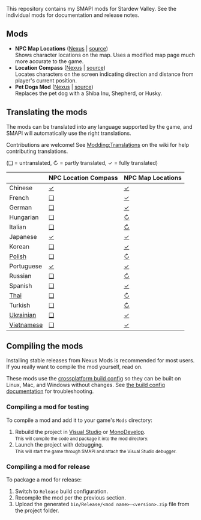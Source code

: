 ﻿﻿This repository contains my SMAPI mods for Stardew Valley. See the individual mods for
documentation and release notes.

## Mods
* **NPC Map Locations** ([Nexus](https://www.nexusmods.com/stardewvalley/mods/239) | [source](NPCMapLocations))  
  Shows character locations on the map. Uses a modified map page much more accurate to the game.
* **Location Compass** ([Nexus](https://www.nexusmods.com/stardewvalley/mods/3045) | [source](LocationCompass))  
  Locates characters on the screen indicating direction and distance from player's current position.
* **Pet Dogs Mod** ([Nexus](https://www.nexusmods.com/stardewvalley/mods/570) | [source](PetDogs))  
  Replaces the pet dog with a Shiba Inu, Shepherd, or Husky.

## Translating the mods
<!--

    This section is auto-generated using a script, there's no need to edit it manually.
    https://github.com/Pathoschild/StardewScripts/tree/main/create-translation-summary

-->
The mods can be translated into any language supported by the game, and SMAPI will automatically
use the right translations.

Contributions are welcome! See [Modding:Translations](https://stardewvalleywiki.com/Modding:Translations)
on the wiki for help contributing translations.

(❑ = untranslated, ↻ = partly translated, ✓ = fully translated)

&nbsp;       | NPC Location Compass              | NPC Map Locations
:----------- | :-------------------------------- | :--------------------------------
Chinese      | [✓](LocationCompass/i18n/zh.json) | [✓](NPCMapLocations/i18n/zh.json)
French       | [❑](LocationCompass/i18n)         | [✓](NPCMapLocations/i18n/fr.json)
German       | [❑](LocationCompass/i18n)         | [✓](NPCMapLocations/i18n/de.json)
Hungarian    | [❑](LocationCompass/i18n)         | [↻](NPCMapLocations/i18n/hu.json)
Italian      | [❑](LocationCompass/i18n)         | [↻](NPCMapLocations/i18n/it.json)
Japanese     | [✓](LocationCompass/i18n/ja.json) | [✓](NPCMapLocations/i18n/ja.json)
Korean       | [❑](LocationCompass/i18n)         | [✓](NPCMapLocations/i18n/ko.json)
[Polish]     | [❑](LocationCompass/i18n)         | [↻](NPCMapLocations/i18n/pl.json)
Portuguese   | [✓](LocationCompass/i18n/pt.json) | [✓](NPCMapLocations/i18n/pt.json)
Russian      | [❑](LocationCompass/i18n)         | [↻](NPCMapLocations/i18n/ru.json)
Spanish      | [❑](LocationCompass/i18n)         | [✓](NPCMapLocations/i18n/es.json)
[Thai]       | [❑](LocationCompass/i18n)         | [↻](NPCMapLocations/i18n/th.json)
Turkish      | [❑](LocationCompass/i18n)         | [↻](NPCMapLocations/i18n/tr.json)
[Ukrainian]  | [❑](LocationCompass/i18n)         | [✓](NPCMapLocations/i18n/uk.json)
[Vietnamese] | [❑](LocationCompass/i18n)         | [✓](NPCMapLocations/i18n/vi.json)

[Polish]: https://www.nexusmods.com/stardewvalley/mods/3616
[Thai]: https://www.nexusmods.com/stardewvalley/mods/7052
[Ukrainian]: https://www.nexusmods.com/stardewvalley/mods/8427
[Vietnamese]: https://www.nexusmods.com/stardewvalley/mods/24371

## Compiling the mods
Installing stable releases from Nexus Mods is recommended for most users. If you really want to
compile the mod yourself, read on.

These mods use the [crossplatform build config](https://smapi.io/package) so they can be built on
Linux, Mac, and Windows without changes. See [the build config documentation](https://smapi.io/package)
for troubleshooting.

### Compiling a mod for testing
To compile a mod and add it to your game's `Mods` directory:

1. Rebuild the project in [Visual Studio](https://www.visualstudio.com/vs/community/) or
   [MonoDevelop](https://www.monodevelop.com/).  
   <small>This will compile the code and package it into the mod directory.</small>
2. Launch the project with debugging.  
   <small>This will start the game through SMAPI and attach the Visual Studio debugger.</small>

### Compiling a mod for release
To package a mod for release:

1. Switch to `Release` build configuration.
2. Recompile the mod per the previous section.
3. Upload the generated `bin/Release/<mod name>-<version>.zip` file from the project folder.
